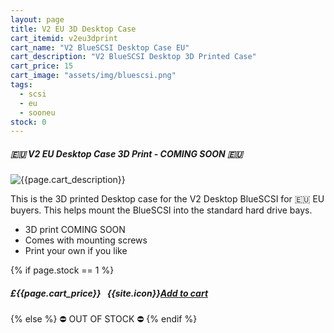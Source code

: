 ```yaml
---
layout: page
title: V2 EU 3D Desktop Case
cart_itemid: v2eu3dprint
cart_name: "V2 BlueSCSI Desktop Case EU"
cart_description: "V2 BlueSCSI Desktop 3D Printed Case"
cart_price: 15
cart_image: "assets/img/bluescsi.png"
tags: 
  - scsi
  - eu
  - sooneu
stock: 0
---
```


##### 🇪🇺 V2 EU Desktop Case 3D Print - COMING SOON 🇪🇺

![{{page.cart_description}}]({{page.cart_image}})

This is the 3D printed Desktop case for the V2 Desktop BlueSCSI for 🇪🇺 EU buyers. This helps mount the BlueSCSI into the standard hard drive bays.

* 3D print COMING SOON
* Comes with mounting screws
* Print your own if you like

{% if page.stock == 1 %}
##### £{{page.cart_price}} &nbsp; {{site.icon}}[Add to cart](/cart#{{page.cart_itemid}})
{% else %}
&#9940; OUT OF STOCK &#9940;
{% endif %}